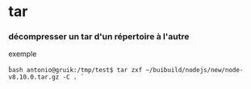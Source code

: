 # tar

### décompresser un tar d'un répertoire à l'autre 

exemple

̀``bash
antonio@gruik:/tmp/test$ tar zxf ~/buibuild/nodejs/new/node-v8.10.0.tar.gz -C .
̀``
